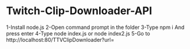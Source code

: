 # Twitch-Clip-Downloader-API
1-Install node.js
2-Open command prompt in the folder
3-Type npm i And press enter
4-Type node index.js or node index2.js
5-Go to http://localhost:80/TTVClipDownloader?url=<Clip URL>
